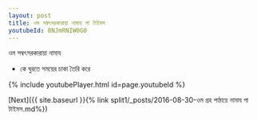 ```yaml
---
layout: post
title: ওম সম্বৎসরকারায়া নামায গা টাইমস
youtubeId: 8NJmRNIW0G0
---
```

 
 
 ওম সম্বৎসরকারায়া নামায  
 
 -  কে ঘুরতে সময়ের চাকা তৈরি করে 
 
  
 
  
 
 
 
 
 
 


{% include youtubePlayer.html id=page.youtubeId %}
 
[Next]({{ site.baseurl }}{% link  split1/_posts/2016-08-30-ওম গ্রহ পাঠায়ে নামায গা টাইমস.md%})
 
